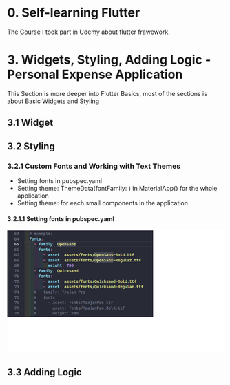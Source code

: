 # 0. Self-learning Flutter 
The Course I took part in Udemy about flutter frawework.

# 3. Widgets, Styling, Adding Logic - Personal Expense Application
This Section is more deeper into Flutter Basics, most of the sections is about Basic Widgets and Styling
## 3.1 Widget
## 3.2 Styling
### 3.2.1 Custom Fonts and Working with Text Themes
- Setting fonts in pubspec.yaml
- Setting theme: ThemeData(fontFamily: ) in MaterialApp() for the whole application
- Setting theme: for each small components in the application
#### 3.2.1.1 Setting fonts in pubspec.yaml
![Setting fonts in pubspec.yaml](images/settingFonts.png)
## 3.3 Adding Logic
